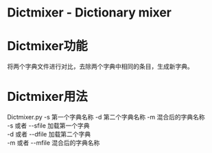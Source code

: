 Dictmixer - Dictionary mixer
===
# Dictmixer功能
  将两个字典文件进行对比，去除两个字典中相同的条目，生成新字典。<br>
# Dictmixer用法
  Dictmixer.py -s 第一个字典名称 -d 第二个字典名称 -m 混合后的字典名称<br>
  -s 或者 --sfile 加载第一个字典<br>
  -d 或者 --dfile 加载第二个字典<br>
  -m 或者 --mfile 混合后的字典名称<br>
